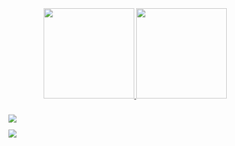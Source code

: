 
<div align="center">
  <a href="https://github.com/biiaamattos">
  <img height="180em" src="https://github-readme-stats.vercel.app/api?username=biiaamattos&show_icons=true&theme=dracula&include_all_commits=true&count_private=true"/>
  <img height="180em" src="https://github-readme-stats.vercel.app/api/top-langs/?username=biiaamattos&layout=compact&langs_count=7&theme=dracula"/>
</div>
  
##
  
<div> 
  
 <a href="https://instagram.com//biiaa_mattos?igshid=YmMyMTA2M2Y" target="_blank"><img src="https://img.shields.io/badge/-Instagram-%23E4405F?style=for-the-badge&logo=instagram&logoColor=white" target="_blank"></a>
  
 <a href="https://facebook.com//beatriz.de.mattos68" target="_blank"><img src="https://img.shields.io/badge/Facebook-1877F2?style=for-the-badge&logo=facebook&logoColor=white"></a>
</div>
